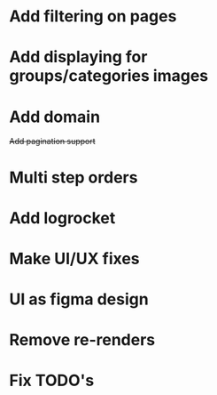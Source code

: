 # Add filtering on pages
# Add displaying for groups/categories images
# Add domain
~~Add pagination support~~
# Multi step orders
# Add logrocket
# Make UI/UX fixes
# UI as figma design
# Remove re-renders
# Fix TODO's